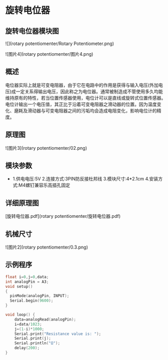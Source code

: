 # 旋转电位器

## 旋转电位器模块图        

![](rotary potentiomenter/Rotary Potentiometer.png)

![图片4](rotary potentiomenter/图片4.png)

## 概述

电位器实际上就是可变电阻器，由于它在电路中的作用是获得与输入电压(外加电压)成一定关系得输出电压，因此称之为电位器。通常被制造成不管使用多久均能维持原有的特性，若当位置传感器使用，电位计可以是直线或旋转式位置传感器。电位计输出一个电压值，其正比于沿着可变电阻器之滑动器的位置。因为温度变化、磨耗及滑动器与可变电阻器之间的污垢均会造成电阻变化，影响电位计的精度。



## 原理图

![图片3](rotary potentiomenter/02.png)

## 模块参数

* 1.供电电压:5V
  2.连接方式:3PIN防反接杜邦线
  3.模块尺寸:4*2.1cm
  4.安装方式:M4螺钉兼容乐高插孔固定

## 详细原理图

 [旋转电位器.pdf](rotary potentiomenter/旋转电位器.pdf) 

## 机械尺寸

![图片2](rotary potentiomenter/0.3.png)

## 示例程序

```c
float i=0,j=0,data;  
int analogPin = A3;
void setup()
{
  pinMode(analogPin, INPUT);
  Serial.begin(9600);
}

void loop() {
    data=analogRead(analogPin);
    i=data/1023;
    j=(1-i)*1000;  
    Serial.print("Resistance value is: ");
    Serial.print(j);
    Serial.println("Ω");
    delay(200);
}
```


